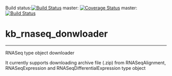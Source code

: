 Build status:[![Build Status](https://travis-ci.org/Tianhao-Gu/kb_rnaseq_donwloader.svg?branch=master)](https://travis-ci.org/Tianhao-Gu/kb_rnaseq_donwloader)
master: [![Coverage Status](https://coveralls.io/repos/github/Tianhao-Gu/kb_rnaseq_donwloader/badge.svg?branch=master)](https://coveralls.io/github/Tianhao-Gu/[YOUR_MODULE_NAME]?branch=master)
master:  [![Build Status](https://travis-ci.org/Tianhao-Gu/kb_rnaseq_donwloader.svg?branch=master)](https://travis-ci.org/Tianhao-Gu/kb_rnaseq_donwloader)

# kb_rnaseq_donwloader
---

RNASeq type object downloader

It currently supports downloading archive file (.zip) from RNASeqAlignment, RNASeqExpression and RNASeqDifferentialExpression type object

